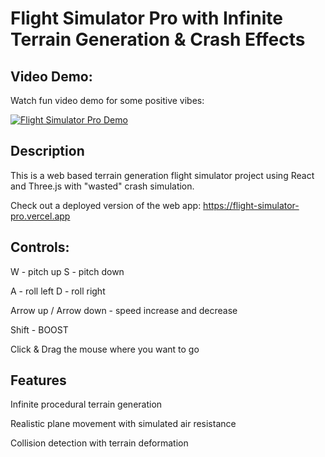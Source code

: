 # Flight Simulator Pro with Infinite Terrain Generation & Crash Effects

## Video Demo:

Watch fun video demo for some positive vibes:

[![Flight Simulator Pro Demo](https://img.youtube.com/vi/2E8I4dWs59s/0.jpg)](https://www.youtube.com/watch?v=2E8I4dWs59s)

## Description

This is a web based terrain generation flight simulator project using React and Three.js with "wasted" crash simulation.

Check out a deployed version of the web app: https://flight-simulator-pro.vercel.app

## Controls:

W - pitch up
S - pitch down

A - roll left
D - roll right

Arrow up / Arrow down - speed increase and decrease

Shift - BOOST

Click & Drag the mouse where you want to go


## Features

Infinite procedural terrain generation

Realistic plane movement with simulated air resistance

Collision detection with terrain deformation


